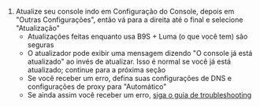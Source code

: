 1. Atualize seu console indo em Configuração do Console, depois em "Outras Configurações", então vá para a direita até o final e selecione "Atualização"
   - Atualizações feitas enquanto usa B9S + Luma (o que você tem) são seguras
   - O atualizador pode exibir uma mensagem dizendo "O console já está atualizado" ao invés de atualizar. Isso é normal se você já está atualizado; continue para a próxima seção
   - Se você receber um erro, defina suas configurações de DNS e configurações de proxy para "Automático"
   - Se ainda assim você receber um erro, [siga o guia de troubleshooting](troubleshooting#finalizing-setup)
